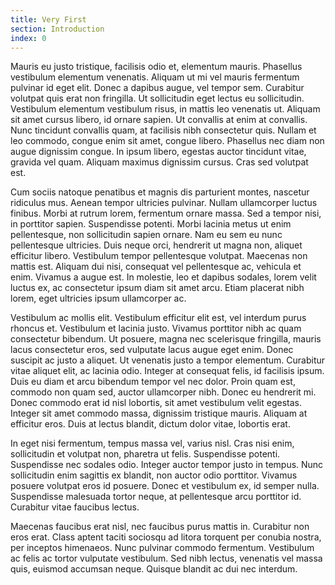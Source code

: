 ```yaml
---
title: Very First
section: Introduction
index: 0
---
```


Mauris eu justo tristique, facilisis odio et, elementum mauris. Phasellus vestibulum elementum venenatis. Aliquam ut mi vel mauris fermentum pulvinar id eget elit. Donec a dapibus augue, vel tempor sem. Curabitur volutpat quis erat non fringilla. Ut sollicitudin eget lectus eu sollicitudin. Vestibulum elementum vestibulum risus, in mattis leo venenatis ut. Aliquam sit amet cursus libero, id ornare sapien. Ut convallis at enim at convallis. Nunc tincidunt convallis quam, at facilisis nibh consectetur quis. Nullam et leo commodo, congue enim sit amet, congue libero. Phasellus nec diam non augue dignissim congue. In ipsum libero, egestas auctor tincidunt vitae, gravida vel quam. Aliquam maximus dignissim cursus. Cras sed volutpat est.

Cum sociis natoque penatibus et magnis dis parturient montes, nascetur ridiculus mus. Aenean tempor ultricies pulvinar. Nullam ullamcorper luctus finibus. Morbi at rutrum lorem, fermentum ornare massa. Sed a tempor nisi, in porttitor sapien. Suspendisse potenti. Morbi lacinia metus ut enim pellentesque, non sollicitudin sapien ornare. Nam eu sem eu nunc pellentesque ultricies. Duis neque orci, hendrerit ut magna non, aliquet efficitur libero. Vestibulum tempor pellentesque volutpat. Maecenas non mattis est. Aliquam dui nisi, consequat vel pellentesque ac, vehicula et enim. Vivamus a augue est. In molestie, leo et dapibus sodales, lorem velit luctus ex, ac consectetur ipsum diam sit amet arcu. Etiam placerat nibh lorem, eget ultricies ipsum ullamcorper ac.

Vestibulum ac mollis elit. Vestibulum efficitur elit est, vel interdum purus rhoncus et. Vestibulum et lacinia justo. Vivamus porttitor nibh ac quam consectetur bibendum. Ut posuere, magna nec scelerisque fringilla, mauris lacus consectetur eros, sed vulputate lacus augue eget enim. Donec suscipit ac justo a aliquet. Ut venenatis justo a tempor elementum. Curabitur vitae aliquet elit, ac lacinia odio. Integer at consequat felis, id facilisis ipsum. Duis eu diam et arcu bibendum tempor vel nec dolor. Proin quam est, commodo non quam sed, auctor ullamcorper nibh. Donec eu hendrerit mi. Donec commodo erat id nisl lobortis, sit amet vestibulum velit egestas. Integer sit amet commodo massa, dignissim tristique mauris. Aliquam at efficitur eros. Duis at lectus blandit, dictum dolor vitae, lobortis erat.

In eget nisi fermentum, tempus massa vel, varius nisl. Cras nisi enim, sollicitudin et volutpat non, pharetra ut felis. Suspendisse potenti. Suspendisse nec sodales odio. Integer auctor tempor justo in tempus. Nunc sollicitudin enim sagittis ex blandit, non auctor odio porttitor. Vivamus posuere volutpat eros id posuere. Donec et vestibulum ex, id semper nulla. Suspendisse malesuada tortor neque, at pellentesque arcu porttitor id. Curabitur vitae faucibus lectus.

Maecenas faucibus erat nisl, nec faucibus purus mattis in. Curabitur non eros erat. Class aptent taciti sociosqu ad litora torquent per conubia nostra, per inceptos himenaeos. Nunc pulvinar commodo fermentum. Vestibulum ac felis ac tortor vulputate vestibulum. Sed nibh lectus, venenatis vel massa quis, euismod accumsan neque. Quisque blandit ac dui nec interdum.